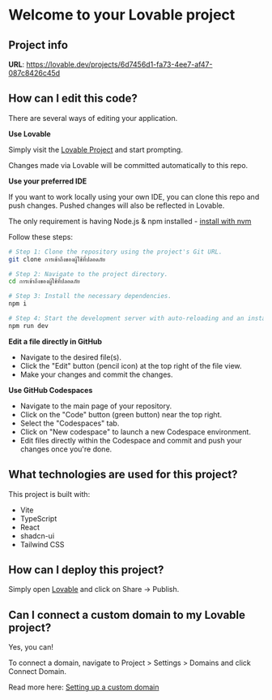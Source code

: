 # Welcome to your Lovable project

## Project info

**URL**: https://lovable.dev/projects/6d7456d1-fa73-4ee7-af47-087c8426c45d

## How can I edit this code?

There are several ways of editing your application.

**Use Lovable**

Simply visit the [Lovable Project](https://lovable.dev/projects/6d7456d1-fa73-4ee7-af47-087c8426c45d) and start prompting.

Changes made via Lovable will be committed automatically to this repo.

**Use your preferred IDE**

If you want to work locally using your own IDE, you can clone this repo and push changes. Pushed changes will also be reflected in Lovable.

The only requirement is having Node.js & npm installed - [install with nvm](https://github.com/nvm-sh/nvm#installing-and-updating)

Follow these steps:

```sh
# Step 1: Clone the repository using the project's Git URL.
git clone การเข้าถึงของผู้ใช้ที่ปลอดภัย

# Step 2: Navigate to the project directory.
cd การเข้าถึงของผู้ใช้ที่ปลอดภัย

# Step 3: Install the necessary dependencies.
npm i

# Step 4: Start the development server with auto-reloading and an instant preview.
npm run dev
```

**Edit a file directly in GitHub**

- Navigate to the desired file(s).
- Click the "Edit" button (pencil icon) at the top right of the file view.
- Make your changes and commit the changes.

**Use GitHub Codespaces**

- Navigate to the main page of your repository.
- Click on the "Code" button (green button) near the top right.
- Select the "Codespaces" tab.
- Click on "New codespace" to launch a new Codespace environment.
- Edit files directly within the Codespace and commit and push your changes once you're done.

## What technologies are used for this project?

This project is built with:

- Vite
- TypeScript
- React
- shadcn-ui
- Tailwind CSS

## How can I deploy this project?

Simply open [Lovable](https://lovable.dev/projects/6d7456d1-fa73-4ee7-af47-087c8426c45d) and click on Share -> Publish.

## Can I connect a custom domain to my Lovable project?

Yes, you can!

To connect a domain, navigate to Project > Settings > Domains and click Connect Domain.

Read more here: [Setting up a custom domain](https://docs.lovable.dev/tips-tricks/custom-domain#step-by-step-guide)
